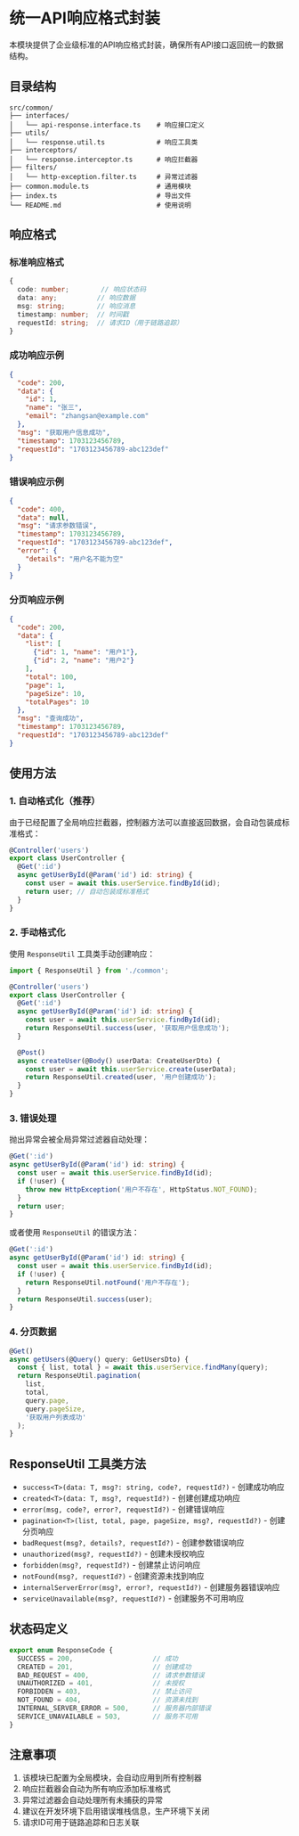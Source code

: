 # 统一API响应格式封装

本模块提供了企业级标准的API响应格式封装，确保所有API接口返回统一的数据结构。

## 目录结构

```
src/common/
├── interfaces/
│   └── api-response.interface.ts    # 响应接口定义
├── utils/
│   └── response.util.ts             # 响应工具类
├── interceptors/
│   └── response.interceptor.ts      # 响应拦截器
├── filters/
│   └── http-exception.filter.ts     # 异常过滤器
├── common.module.ts                 # 通用模块
├── index.ts                         # 导出文件
└── README.md                        # 使用说明
```

## 响应格式

### 标准响应格式

```typescript
{
  code: number;        // 响应状态码
  data: any;          // 响应数据
  msg: string;        // 响应消息
  timestamp: number;  // 时间戳
  requestId: string;  // 请求ID（用于链路追踪）
}
```

### 成功响应示例

```json
{
  "code": 200,
  "data": {
    "id": 1,
    "name": "张三",
    "email": "zhangsan@example.com"
  },
  "msg": "获取用户信息成功",
  "timestamp": 1703123456789,
  "requestId": "1703123456789-abc123def"
}
```

### 错误响应示例

```json
{
  "code": 400,
  "data": null,
  "msg": "请求参数错误",
  "timestamp": 1703123456789,
  "requestId": "1703123456789-abc123def",
  "error": {
    "details": "用户名不能为空"
  }
}
```

### 分页响应示例

```json
{
  "code": 200,
  "data": {
    "list": [
      {"id": 1, "name": "用户1"},
      {"id": 2, "name": "用户2"}
    ],
    "total": 100,
    "page": 1,
    "pageSize": 10,
    "totalPages": 10
  },
  "msg": "查询成功",
  "timestamp": 1703123456789,
  "requestId": "1703123456789-abc123def"
}
```

## 使用方法

### 1. 自动格式化（推荐）

由于已经配置了全局响应拦截器，控制器方法可以直接返回数据，会自动包装成标准格式：

```typescript
@Controller('users')
export class UserController {
  @Get(':id')
  async getUserById(@Param('id') id: string) {
    const user = await this.userService.findById(id);
    return user; // 自动包装成标准格式
  }
}
```

### 2. 手动格式化

使用 `ResponseUtil` 工具类手动创建响应：

```typescript
import { ResponseUtil } from './common';

@Controller('users')
export class UserController {
  @Get(':id')
  async getUserById(@Param('id') id: string) {
    const user = await this.userService.findById(id);
    return ResponseUtil.success(user, '获取用户信息成功');
  }

  @Post()
  async createUser(@Body() userData: CreateUserDto) {
    const user = await this.userService.create(userData);
    return ResponseUtil.created(user, '用户创建成功');
  }
}
```

### 3. 错误处理

抛出异常会被全局异常过滤器自动处理：

```typescript
@Get(':id')
async getUserById(@Param('id') id: string) {
  const user = await this.userService.findById(id);
  if (!user) {
    throw new HttpException('用户不存在', HttpStatus.NOT_FOUND);
  }
  return user;
}
```

或者使用 `ResponseUtil` 的错误方法：

```typescript
@Get(':id')
async getUserById(@Param('id') id: string) {
  const user = await this.userService.findById(id);
  if (!user) {
    return ResponseUtil.notFound('用户不存在');
  }
  return ResponseUtil.success(user);
}
```

### 4. 分页数据

```typescript
@Get()
async getUsers(@Query() query: GetUsersDto) {
  const { list, total } = await this.userService.findMany(query);
  return ResponseUtil.pagination(
    list,
    total,
    query.page,
    query.pageSize,
    '获取用户列表成功'
  );
}
```

## ResponseUtil 工具类方法

- `success<T>(data: T, msg?: string, code?, requestId?)` - 创建成功响应
- `created<T>(data: T, msg?, requestId?)` - 创建创建成功响应
- `error(msg, code?, error?, requestId?)` - 创建错误响应
- `pagination<T>(list, total, page, pageSize, msg?, requestId?)` - 创建分页响应
- `badRequest(msg?, details?, requestId?)` - 创建参数错误响应
- `unauthorized(msg?, requestId?)` - 创建未授权响应
- `forbidden(msg?, requestId?)` - 创建禁止访问响应
- `notFound(msg?, requestId?)` - 创建资源未找到响应
- `internalServerError(msg?, error?, requestId?)` - 创建服务器错误响应
- `serviceUnavailable(msg?, requestId?)` - 创建服务不可用响应

## 状态码定义

```typescript
export enum ResponseCode {
  SUCCESS = 200,                    // 成功
  CREATED = 201,                    // 创建成功
  BAD_REQUEST = 400,                // 请求参数错误
  UNAUTHORIZED = 401,               // 未授权
  FORBIDDEN = 403,                  // 禁止访问
  NOT_FOUND = 404,                  // 资源未找到
  INTERNAL_SERVER_ERROR = 500,      // 服务器内部错误
  SERVICE_UNAVAILABLE = 503,        // 服务不可用
}
```

## 注意事项

1. 该模块已配置为全局模块，会自动应用到所有控制器
2. 响应拦截器会自动为所有响应添加标准格式
3. 异常过滤器会自动处理所有未捕获的异常
4. 建议在开发环境下启用错误堆栈信息，生产环境下关闭
5. 请求ID可用于链路追踪和日志关联
